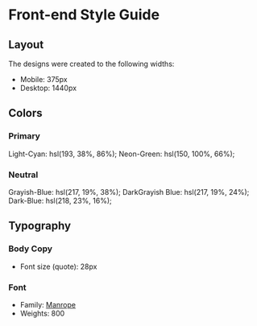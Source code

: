 # Front-end Style Guide

## Layout

The designs were created to the following widths:

- Mobile: 375px
- Desktop: 1440px

## Colors

### Primary

Light-Cyan: hsl(193, 38%, 86%);
Neon-Green: hsl(150, 100%, 66%);

### Neutral

Grayish-Blue: hsl(217, 19%, 38%);
DarkGrayish Blue: hsl(217, 19%, 24%);
Dark-Blue: hsl(218, 23%, 16%);

## Typography

### Body Copy

- Font size (quote): 28px

### Font

- Family: [Manrope](https://fonts.google.com/specimen/Manrope)
- Weights: 800
